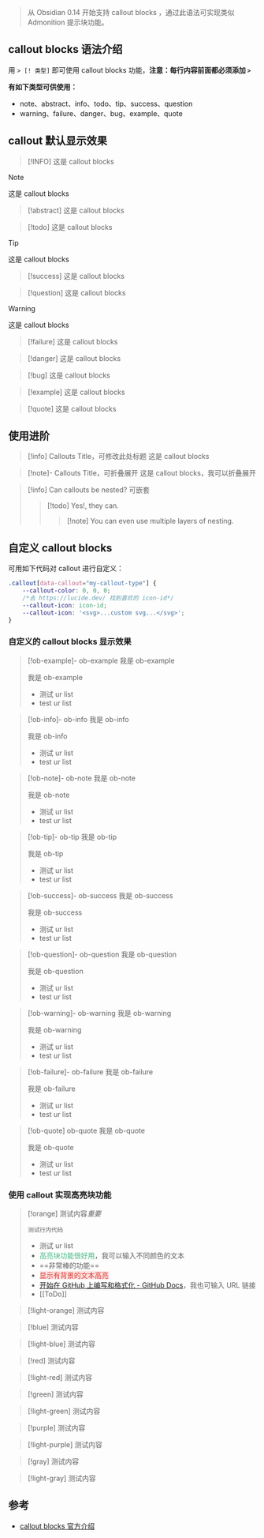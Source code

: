>  从 Obsidian 0.14 开始支持 callout blocks ，通过此语法可实现类似 Admonition 提示块功能。
## callout blocks 语法介绍
用 `> [! 类型]` 即可使用 callout blocks 功能，**注意：每行内容前面都必须添加 `>`**

**有如下类型可供使用：**

- note、abstract、info、todo、tip、success、question
- warning、failure、danger、bug、example、quote
## callout 默认显示效果

> [!INFO]
> 这是 callout blocks

> [!Note]
> 这是 callout blocks

> [!abstract]
> 这是 callout blocks

> [!todo]
> 这是 callout blocks

> [!tip]
> 这是 callout blocks

> [!success]
> 这是 callout blocks

> [!question]
> 这是 callout blocks

> [!warning]
> 这是 callout blocks

> [!failure]
> 这是 callout blocks

> [!danger]
> 这是 callout blocks

> [!bug]
> 这是 callout blocks

> [!example]
> 这是 callout blocks

> [!quote]
> 这是 callout blocks

## 使用进阶
> [!info] Callouts Title，可修改此处标题
> 这是 callout blocks

> [!note]- Callouts Title，可折叠展开
> 这是 callout blocks，我可以折叠展开

> [!info] Can callouts be nested? 可嵌套
> > [!todo] Yes!, they can.
> > > [!note] You can even use multiple layers of nesting.
## 自定义 callout blocks
可用如下代码对 callout 进行自定义：

```css
.callout[data-callout="my-callout-type"] {
	--callout-color: 0, 0, 0; 
	/*去 https://lucide.dev/ 找到喜欢的 icon-id*/
	--callout-icon: icon-id; 
	--callout-icon: '<svg>...custom svg...</svg>'; 
}
```

### 自定义的 callout blocks 显示效果
> [!ob-example]- ob-example
> 我是 ob-example
> 
> 我是 ob-example
> 
> - 测试 ur list
> - test ur list

> [!ob-info]- ob-info
> 我是 ob-info
> 
> 我是 ob-info
> 
> - 测试 ur list
> - test ur list

> [!ob-note]- ob-note
> 我是 ob-note
> 
> 我是 ob-note
> 
> - 测试 ur list
> - test ur list

> [!ob-tip]- ob-tip
> 我是 ob-tip
> 
> 我是 ob-tip
> 
> - 测试 ur list
> - test ur list

> [!ob-success]- ob-success
> 我是 ob-success
> 
> 我是 ob-success
> 
> - 测试 ur list
> - test ur list

> [!ob-question]- ob-question
> 我是 ob-question
> 
> 我是 ob-question
> 
> - 测试 ur list
> - test ur list

> [!ob-warning]- ob-warning
> 我是 ob-warning
> 
> 我是 ob-warning
> 
> - 测试 ur list
> - test ur list

> [!ob-failure]- ob-failure
> 我是 ob-failure
> 
> 我是 ob-failure
> 
> - 测试 ur list
> - test ur list

> [!ob-quote] ob-quote
> 我是 ob-quote
> 
> 我是 ob-quote
> 
> - 测试 ur list
> - test ur list

### 使用 callout 实现高亮块功能
> [!orange]
> 测试内容*重要*
> 
> `测试行内代码`
> 
> - 测试 ur list
> - <font style="color: #42b983; font-weight: 500">高亮块功能很好用</font>，我可以输入不同颜色的文本
> - ==非常棒的功能==
> - <font style="background: rgb(253, 226, 226); font-weight: 500; color: rgb(216, 57, 49)">显示有背景的文本高亮</font>
> - [开始在 GitHub 上编写和格式化 - GitHub Docs](https://docs.github.com/cn/github/writing-on-github/getting-started-with-writing-and-formatting-on-github)，我也可输入 URL 链接
> - [[ToDo]]


> [!light-orange]
> 测试内容

> [!blue]
> 测试内容

> [!light-blue]
> 测试内容

> [!red]
> 测试内容

> [!light-red]
> 测试内容

> [!green]
> 测试内容

> [!light-green]
> 测试内容

> [!purple]
> 测试内容

> [!light-purple]
> 测试内容

> [!gray]
> 测试内容

> [!light-gray]
> 测试内容
## 参考
- [callout blocks 官方介绍](https://help.obsidian.md/How+to/Use+callouts)
